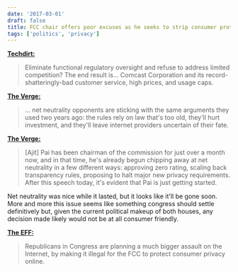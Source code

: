 ```yaml
---
date: '2017-03-01'
draft: false
title: FCC chair offers poor excuses as he seeks to strip consumer protections
tags: ['politics', 'privacy']
---
```


**[Techdirt:](https://www.techdirt.com/2017/03/01/fcc-boss-falsely-claims-his-attacks-net-neutrality-have-already-made-wireless-sector-more-competitive/)**

> Eliminate functional regulatory oversight and refuse to address limited competition? The end result is... Comcast Corporation and its record-shatteringly-bad customer service, high prices, and usage caps.<!-- excerpt -->

**[The Verge:](http://www.theverge.com/2017/3/1/14756064/net-neutrality-second-anniversary-under-assault)**

> ... net neutrality opponents are sticking with the same arguments they used two years ago: the rules rely on law that's too old, they'll hurt investment, and they'll leave internet providers uncertain of their fate.

**[The Verge:](http://www.theverge.com/2017/2/28/14761510/fcc-chairman-ajit-pai-says-net-neutrality-was-a-mistake)**

> [Ajit] Pai has been chairman of the commission for just over a month now, and in that time, he's already begun chipping away at net neutrality in a few different ways: approving zero rating, scaling back transparency rules, proposing to halt major new privacy requirements. After this speech today, it's evident that Pai is just getting started.

Net neutrality was nice while it lasted, but it looks like it'll be gone soon. More and more this issue seems like something congress should settle definitively but, given the current political makeup of both houses, any decision made likely would not be at all consumer friendly.

**[The EFF:](https://www.eff.org/deeplinks/2017/02/new-fcc-chairman-begins-attacks-internet-privacy)**

> Republicans in Congress are planning a much bigger assault on the Internet, by making it illegal for the FCC to protect consumer privacy online.
